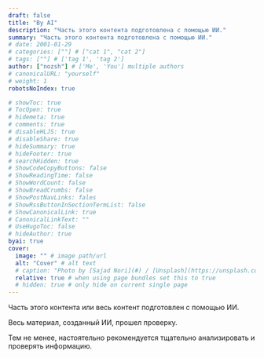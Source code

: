 ```yaml
---
draft: false
title: "By AI"
description: "Часть этого контента подготовлена с помощью ИИ."
summary: "Часть этого контента подготовлена с помощью ИИ."
# date: 2001-01-29
# categories: [""] # ["cat 1", "cat 2"]
# tags: [""] # ['tag 1', 'tag 2']
author: ["nozsh"] # ['Me', 'You'] multiple authors
# canonicalURL: "yourself"
# weight: 1
robotsNoIndex: true

# showToc: true
# TocOpen: true
# hidemeta: true
# comments: true
# disableHLJS: true
# disableShare: true
# hideSummary: true
# hideFooter: true
# searchHidden: true
# ShowCodeCopyButtons: false
# ShowReadingTime: false
# ShowWordCount: false
# ShowBreadCrumbs: false
# ShowPostNavLinks: fales
# ShowRssButtonInSectionTermList: false
# ShowCanonicalLink: true
# CanonicalLinkText: ""
# UseHugoToc: false
# hideAuthor: true
byai: true
cover:
  image: "" # image path/url
  alt: "Cover" # alt text
  # caption: "Photo by [Sajad Nori](#) / [Unsplash](https://unsplash.com/?sl)" # display caption under cover
  relative: true # when using page bundles set this to true
  # hidden: true # only hide on current single page
---
```


Часть этого контента или весь контент подготовлен с помощью ИИ.

Весь материал, созданный ИИ, прошел проверку.

Тем не менее, настоятельно рекомендуется тщательно анализировать и проверять информацию.